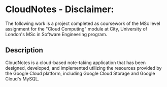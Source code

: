 # CloudNotes - Disclaimer:

The following work is a project completed as coursework of the MSc level assignment for the "Cloud Computing" module at City, University of London's MSc in Software Engineering program.

## Description

CloudNotes is a cloud-based note-taking application that has been designed, developed, and implemented utilizing the resources provided by the Google Cloud platform, including Google Cloud Storage and Google Cloud's MySQL.